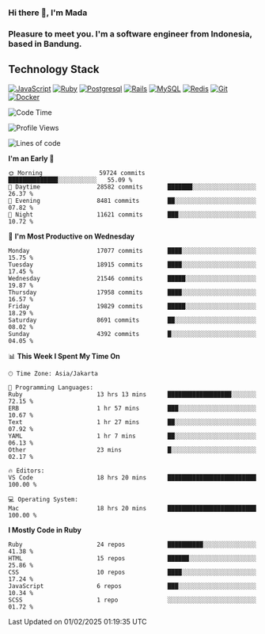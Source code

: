 ### Hi there 👋, I'm Mada
### Pleasure to meet you. I'm a software engineer from Indonesia, based in Bandung.

## Technology Stack

[![JavaScript](https://img.shields.io/badge/-JavaScript-%23F7DF1C?style=flat-square&logo=javascript&logoColor=000000&labelColor=%23F7DF1C&color=%23FFCE5A)](https://www.javascript.com/)
[![Ruby](https://img.shields.io/badge/Ruby-CC342D?style=flat-square&logo=ruby&logoColor=white)](https://www.ruby-lang.org/en/)
[![Postgresql](https://img.shields.io/badge/PostgreSQL-316192?style=flat-square&logo=postgresql&logoColor=ffffff)](https://www.postgresql.org/)
[![Rails](https://img.shields.io/badge/Ruby_on_Rails-CC0000?style=flat-square&logo=ruby-on-rails&logoColor=white)](https://rubyonrails.org/)
[![MySQL](https://img.shields.io/badge/-MySQL-4479A1?style=flat-square&logo=MySQL&logoColor=ffffff)](https://www.mysql.com/)
[![Redis](https://img.shields.io/badge/-Redis-DC382D?style=flat-square&logo=Redis&logoColor=ffffff)](https://redis.io/)
[![Git](https://img.shields.io/badge/-Git-%23F05032?style=flat-square&logo=git&logoColor=%23ffffff)](https://git-scm.com/)
[![Docker](https://img.shields.io/badge/-Docker-2496ED?style=flat-square&logo=docker&logoColor=ffffff)](https://www.docker.com/)
<!--
**madaarya/madaarya** is a ✨ _special_ ✨ repository because its `README.md` (this file) appears on your GitHub profile.

Here are some ideas to get you started:

- 🔭 I’m currently working on ...
- 🌱 I’m currently learning ...
- 👯 I’m looking to collaborate on ...
- 🤔 I’m looking for help with ...
- 💬 Ask me about ...
- 📫 How to reach me: ...
- 😄 Pronouns: ...
- ⚡ Fun fact: ...
-->
<!--START_SECTION:waka-->
![Code Time](http://img.shields.io/badge/Code%20Time-6%2C962%20hrs%2029%20mins-blue)

![Profile Views](http://img.shields.io/badge/Profile%20Views-0-blue)

![Lines of code](https://img.shields.io/badge/From%20Hello%20World%20I%27ve%20Written-46.0%20million%20lines%20of%20code-blue)

**I'm an Early 🐤** 

```text
🌞 Morning                59724 commits       ██████████████░░░░░░░░░░░   55.09 % 
🌆 Daytime                28582 commits       ███████░░░░░░░░░░░░░░░░░░   26.37 % 
🌃 Evening                8481 commits        ██░░░░░░░░░░░░░░░░░░░░░░░   07.82 % 
🌙 Night                  11621 commits       ███░░░░░░░░░░░░░░░░░░░░░░   10.72 % 
```
📅 **I'm Most Productive on Wednesday** 

```text
Monday                   17077 commits       ████░░░░░░░░░░░░░░░░░░░░░   15.75 % 
Tuesday                  18915 commits       ████░░░░░░░░░░░░░░░░░░░░░   17.45 % 
Wednesday                21546 commits       █████░░░░░░░░░░░░░░░░░░░░   19.87 % 
Thursday                 17958 commits       ████░░░░░░░░░░░░░░░░░░░░░   16.57 % 
Friday                   19829 commits       █████░░░░░░░░░░░░░░░░░░░░   18.29 % 
Saturday                 8691 commits        ██░░░░░░░░░░░░░░░░░░░░░░░   08.02 % 
Sunday                   4392 commits        █░░░░░░░░░░░░░░░░░░░░░░░░   04.05 % 
```


📊 **This Week I Spent My Time On** 

```text
🕑︎ Time Zone: Asia/Jakarta

💬 Programming Languages: 
Ruby                     13 hrs 13 mins      ██████████████████░░░░░░░   72.15 % 
ERB                      1 hr 57 mins        ███░░░░░░░░░░░░░░░░░░░░░░   10.67 % 
Text                     1 hr 27 mins        ██░░░░░░░░░░░░░░░░░░░░░░░   07.92 % 
YAML                     1 hr 7 mins         ██░░░░░░░░░░░░░░░░░░░░░░░   06.13 % 
Other                    23 mins             █░░░░░░░░░░░░░░░░░░░░░░░░   02.17 % 

🔥 Editors: 
VS Code                  18 hrs 20 mins      █████████████████████████   100.00 % 

💻 Operating System: 
Mac                      18 hrs 20 mins      █████████████████████████   100.00 % 
```

**I Mostly Code in Ruby** 

```text
Ruby                     24 repos            ██████████░░░░░░░░░░░░░░░   41.38 % 
HTML                     15 repos            ██████░░░░░░░░░░░░░░░░░░░   25.86 % 
CSS                      10 repos            ████░░░░░░░░░░░░░░░░░░░░░   17.24 % 
JavaScript               6 repos             ███░░░░░░░░░░░░░░░░░░░░░░   10.34 % 
SCSS                     1 repo              ░░░░░░░░░░░░░░░░░░░░░░░░░   01.72 % 
```




 Last Updated on 01/02/2025 01:19:35 UTC
<!--END_SECTION:waka-->

